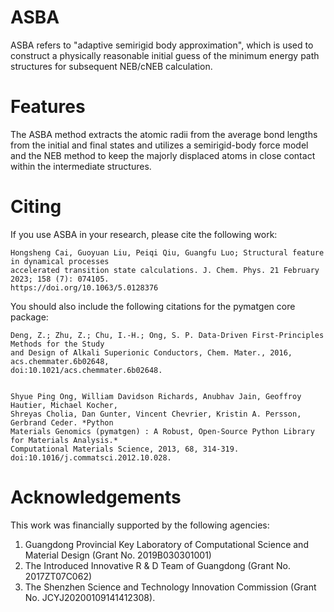 ASBA
====

ASBA refers to "adaptive semirigid body approximation", which is used to construct a physically 
reasonable initial guess of the minimum energy path structures for subsequent NEB/cNEB calculation.

Features
========

The ASBA method extracts the atomic radii from the average bond lengths from the initial and final
states and utilizes a semirigid-body force model and the NEB method to keep the majorly displaced 
atoms in close contact within the intermediate structures.

Citing
======

If you use ASBA in your research, please cite the following work:
          
          
    Hongsheng Cai, Guoyuan Liu, Peiqi Qiu, Guangfu Luo; Structural feature in dynamical processes 
    accelerated transition state calculations. J. Chem. Phys. 21 February 2023; 158 (7): 074105. 
    https://doi.org/10.1063/5.0128376


You should also include the following citations for the pymatgen core package:


    Deng, Z.; Zhu, Z.; Chu, I.-H.; Ong, S. P. Data-Driven First-Principles Methods for the Study 
    and Design of Alkali Superionic Conductors, Chem. Mater., 2016, acs.chemmater.6b02648,
    doi:10.1021/acs.chemmater.6b02648.
    
    
    Shyue Ping Ong, William Davidson Richards, Anubhav Jain, Geoffroy Hautier, Michael Kocher, 
    Shreyas Cholia, Dan Gunter, Vincent Chevrier, Kristin A. Persson, Gerbrand Ceder. *Python 
    Materials Genomics (pymatgen) : A Robust, Open-Source Python Library for Materials Analysis.* 
    Computational Materials Science, 2013, 68, 314-319. doi:10.1016/j.commatsci.2012.10.028.
    
Acknowledgements
================

This work was financially supported by the following agencies:

1. Guangdong Provincial Key Laboratory of Computational Science and Material Design (Grant No. 2019B030301001)
2. The Introduced Innovative R & D Team of Guangdong (Grant No. 2017ZT07C062)
3. The Shenzhen Science and Technology Innovation Commission (Grant No. JCYJ20200109141412308). 
